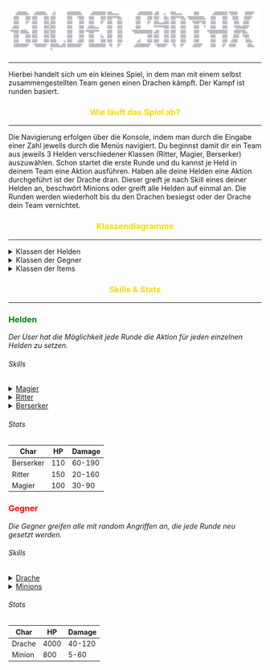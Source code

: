 <img alt="Logo.png" src="img/Logo.png"/>

---
Hierbei handelt sich um ein kleines Spiel, 
in dem man mit einem selbst zusammengestellten Team
genen einen Drachen kämpft. Der Kampf ist runden basiert.


### <span style="color:gold"><center>Wie läuft das Spiel ab?</center></span>

---
Die Navigierung erfolgen über die Konsole, indem man durch die
Eingabe einer Zahl jeweils durch die Menüs navigiert. Du beginnst
damit dir ein Team aus jeweils 3 Helden verschiedener Klassen
(Ritter, Magier, Berserker) auszuwählen. Schon startet die erste
Runde und du kannst je Held in deinem Team eine Aktion ausführen.
Haben alle deine Helden eine Aktion durchgeführt ist der Drache dran.
Dieser greift je nach Skill eines deiner Helden an, beschwört Minions
oder greift alle Helden auf einmal an. Die Runden werden wiederholt
bis du den Drachen besiegst oder der Drache dein Team vernichtet.

### <span style="color:gold"><center>Klassendiagramme</center></span>

---
<details>
<summary>Klassen der Helden</summary>
Die einzelnen Helden erben von der Oberklasse Held.
<img alt="Klassendiagramm_Held.png" src="img/Klassendiagramm_Held.png"/>
</details>

<details>
<summary>Klassen der Gegner</summary>
Die einzelnen Gegner erben von der Oberklasse Gegner.
<img alt="Klassendiagramm_Gegner.png" src="img/Klassendiagramm_Gegner.png"/> 
</details>
<details>
<summary>Klassen der Items</summary>
Die einzelnen Tränke erben von der Oberklasse Item.
<img alt="Klassendiagramm_Items.png" src="img/Klassendiagramm_Items.png"/>
</details>

### <span style="color:gold"><center>Skills & Stats</center></span>

---

### <span style="color:green">Helden</span>
*Der User hat die Möglichkeit jede Runde die Aktion für jeden einzelnen Helden zu setzen.*

###### Skills
<details>
<summary><u>Magier</u></summary>

* Feuersturm -> trifft ein Gegner mit einem random Schaden
* Spiralschlag -> trifft einen Gegner mit einem random Schaden
* Heilen -> Heilt alle aus dem Team inklusive sich <br>(Vorausgesetzt HP > 0)
* Schild -> erleidet kein Schaden | sobald getroffen = reset 

</details>


<details>
<summary><u>Ritter</u></summary>

* Schwerthieb -> trifft ein Gegner mit einem random Schaden
* Spiralschlag -> trifft ein Gegner mit einem random Schaden
* Fokus -> lädt einen Schlag +Damage beim nächsten Angriff
* Schild -> erleidet kein Schaden | sobald getroffen = reset

</details>

<details>
<summary><u>Berserker</u></summary>

* Hieb -> trifft ein Gegner mit einem random Schaden
* Tausend Dolche -> trifft ein Gegner mit einem random Schaden
* Fokus -> lädt einen Schlag +Damage beim nächsten Angriff
* Schild -> erleidet kein Schaden | sobald getroffen = reset
</details>

###### Stats

| Char      | HP  | Damage | 
|-----------|-----|--------|
| Berserker | 110 | 60-190 |
| Ritter    | 150 | 20-160 |
| Magier    | 100 | 30-90  |


### <span style="color:red">Gegner</span>
*Die Gegner greifen alle mit random Angriffen an, die jede Runde neu gesetzt werden.*

###### Skills
<details>
<summary><u>Drache</u></summary>

* Schwarze Flamme -> trifft einen Helden mit einem random Schaden
* Felswurf -> trifft einen Helden mit einem random Schaden
* Heilung -> heilt sich selbst
* Eisatem -> trifft alle Helden mit einem random Schaden
* Giftwolke -> trifft einen Helden, zieht solange 10% von maximalen HP ab, bis Held nur noch 20% vom maximalen HP hat
* Beschwörung -> beschwört 3 Minions (nur 1x pro Spiel möglich)
</details>

<details>
<summary><u>Minions</u></summary>

* Schubser -> trifft einen Helden mit einem random Schaden
* Stockschlag -> trifft einen Helden mit einem random Schaden
* Peitsche -> trifft einen Helden mit einem random Schaden
* Steinwurf -> trifft einen Helden mit einem random Schaden
</details>

###### Stats

| Char   | HP   | Damage | 
|--------|------|--------|
| Drache | 4000 | 40-120 |
| Minion | 800  | 5-60   |

